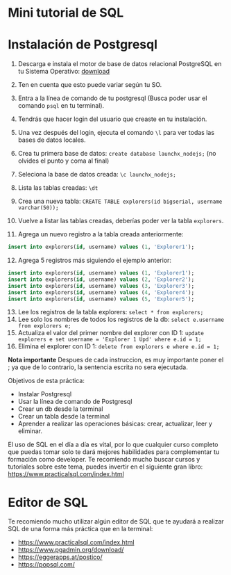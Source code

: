 # Mini tutorial de SQL 

# Instalación de Postgresql

1. Descarga e instala el motor de base de datos relacional PostgreSQL en tu Sistema Operativo: [download](https://www.postgresql.org/download/)
2. Ten en cuenta que esto puede variar según tu SO. 
3. Entra a la línea de comando de tu postgresql (Busca poder usar el comando `psql` en tu terminal).
4. Tendrás que hacer login del usuario que creaste en tu instalación.
5. Una vez después del login, ejecuta el comando `\l` para ver todas las bases de datos locales.
6. Crea tu primera base de datos: `create database launchx_nodejs;` (no olvides el punto y coma al final)
7. Seleciona la base de datos creada: `\c launchx_nodejs;`
8. Lista las tablas creadas: `\dt`
9. Crea una nueva tabla: `CREATE TABLE explorers(id bigserial, username varchar(50));`
10. Vuelve a listar las tablas creadas, deberías poder ver la tabla `explorers`.


11. Agrega un nuevo registro a la tabla creada anteriormente:

```sql
insert into explorers(id, username) values (1, 'Explorer1');
```

12. Agrega 5 registros más siguiendo el ejemplo anterior:
```sql
insert into explorers(id, username) values (1, 'Explorer1');
insert into explorers(id, username) values (2, 'Explorer2');
insert into explorers(id, username) values (3, 'Explorer3');
insert into explorers(id, username) values (4, 'Explorer4');
insert into explorers(id, username) values (5, 'Explorer5');
```

13. Lee los registros de la tabla explorers: `select * from explorers;`
14. Lee solo los nombres de todos los registros de la db: `select e.username from explorers e;`
15. Actualiza el valor del primer nombre del explorer con ID 1: `update explorers e set username = 'Explorer 1 Upd' where e.id = 1;`
16. Elimina el explorer con ID 1: `delete from explorers e where e.id = 1;`

**Nota importante** Despues de cada instruccion, es muy importante poner el ; ya que de lo contrario, la sentencia escrita no sera ejecutada.

Objetivos de esta práctica:
- Instalar Postgresql
- Usar la línea de comando de Postgresql
- Crear un db desde la terminal
- Crear un tabla desde la terminal
- Aprender a realizar las operaciones básicas: crear, actualizar, leer y eliminar.

El uso de SQL en el día a día es vital, por lo que cualquier curso completo que puedas tomar solo te dará mejores habilidades para complementar tu formación como developer. Te recomiendo mucho buscar cursos y tutoriales sobre este tema, puedes invertir en el siguiente gran libro: https://www.practicalsql.com/index.html


# Editor de SQL

Te recomiendo mucho utilizar algún editor de SQL que te ayudará a realizar SQL de una forma más práctica que en la terminal:
- https://www.practicalsql.com/index.html
- https://www.pgadmin.org/download/
- https://eggerapps.at/postico/
- https://popsql.com/

